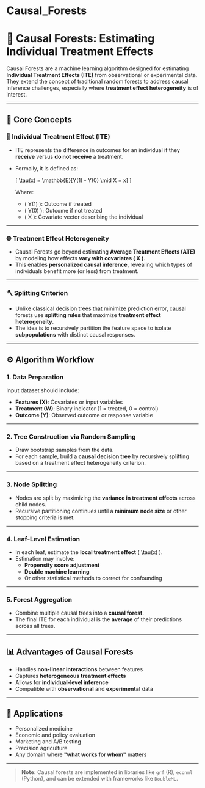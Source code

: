 # Causal_Forests
# 🌲 Causal Forests: Estimating Individual Treatment Effects

Causal Forests are a machine learning algorithm designed for estimating **Individual Treatment Effects (ITE)** from observational or experimental data. They extend the concept of traditional random forests to address causal inference challenges, especially where **treatment effect heterogeneity** is of interest.

---

## 🧠 Core Concepts

### 🎯 Individual Treatment Effect (ITE)

- ITE represents the difference in outcomes for an individual if they **receive** versus **do not receive** a treatment.
- Formally, it is defined as:

  \[
  \tau(x) = \mathbb{E}[Y(1) - Y(0) \mid X = x]
  \]

  Where:
  - \( Y(1) \): Outcome if treated  
  - \( Y(0) \): Outcome if not treated  
  - \( X \): Covariate vector describing the individual

---

### 🌐 Treatment Effect Heterogeneity

- Causal Forests go beyond estimating **Average Treatment Effects (ATE)** by modeling how effects **vary with covariates \( X \)**.
- This enables **personalized causal inference**, revealing which types of individuals benefit more (or less) from treatment.

---

### 🪓 Splitting Criterion

- Unlike classical decision trees that minimize prediction error, causal forests use **splitting rules** that maximize **treatment effect heterogeneity**.
- The idea is to recursively partition the feature space to isolate **subpopulations** with distinct causal responses.

---

## ⚙️ Algorithm Workflow

### 1. Data Preparation

Input dataset should include:
- **Features (X)**: Covariates or input variables
- **Treatment (W)**: Binary indicator (1 = treated, 0 = control)
- **Outcome (Y)**: Observed outcome or response variable

---

### 2. Tree Construction via Random Sampling

- Draw bootstrap samples from the data.
- For each sample, build a **causal decision tree** by recursively splitting based on a treatment effect heterogeneity criterion.

---

### 3. Node Splitting

- Nodes are split by maximizing the **variance in treatment effects** across child nodes.
- Recursive partitioning continues until a **minimum node size** or other stopping criteria is met.

---

### 4. Leaf-Level Estimation

- In each leaf, estimate the **local treatment effect** \( \tau(x) \).
- Estimation may involve:
  - **Propensity score adjustment**
  - **Double machine learning**
  - Or other statistical methods to correct for confounding

---

### 5. Forest Aggregation

- Combine multiple causal trees into a **causal forest**.
- The final ITE for each individual is the **average** of their predictions across all trees.

---

## 📊 Advantages of Causal Forests

- Handles **non-linear interactions** between features
- Captures **heterogeneous treatment effects**
- Allows for **individual-level inference**
- Compatible with **observational** and **experimental** data

---

## 🔬 Applications

- Personalized medicine  
- Economic and policy evaluation  
- Marketing and A/B testing  
- Precision agriculture  
- Any domain where **"what works for whom"** matters

---

> **Note:** Causal forests are implemented in libraries like `grf` (R), `econml` (Python), and can be extended with frameworks like `DoubleML`.

